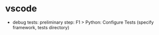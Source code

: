 # vscode

- debug tests:
preliminary step: F1 > Python: Configure Tests (specify framework, tests directory)
